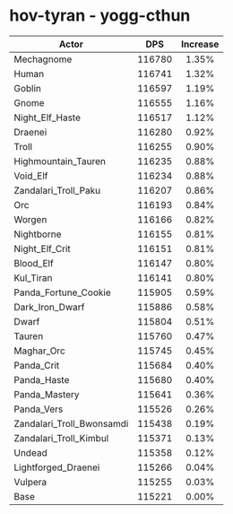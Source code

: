 # hov-tyran - yogg-cthun
| Actor | DPS | Increase |
|---|:---:|:---:|
|Mechagnome|116780|1.35%|
|Human|116741|1.32%|
|Goblin|116597|1.19%|
|Gnome|116555|1.16%|
|Night_Elf_Haste|116517|1.12%|
|Draenei|116280|0.92%|
|Troll|116255|0.90%|
|Highmountain_Tauren|116235|0.88%|
|Void_Elf|116234|0.88%|
|Zandalari_Troll_Paku|116207|0.86%|
|Orc|116193|0.84%|
|Worgen|116166|0.82%|
|Nightborne|116155|0.81%|
|Night_Elf_Crit|116151|0.81%|
|Blood_Elf|116147|0.80%|
|Kul_Tiran|116141|0.80%|
|Panda_Fortune_Cookie|115905|0.59%|
|Dark_Iron_Dwarf|115886|0.58%|
|Dwarf|115804|0.51%|
|Tauren|115760|0.47%|
|Maghar_Orc|115745|0.45%|
|Panda_Crit|115684|0.40%|
|Panda_Haste|115680|0.40%|
|Panda_Mastery|115641|0.36%|
|Panda_Vers|115526|0.26%|
|Zandalari_Troll_Bwonsamdi|115438|0.19%|
|Zandalari_Troll_Kimbul|115371|0.13%|
|Undead|115358|0.12%|
|Lightforged_Draenei|115266|0.04%|
|Vulpera|115255|0.03%|
|Base|115221|0.00%|
